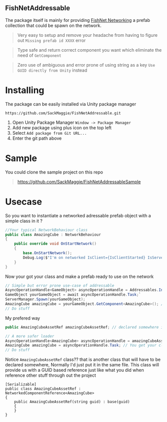 ## FishNetAddressable
The package itself is mainly for providing [FishNet Networking](https://github.com/FirstGearGames/FishNet) a prefab collection that could be spawn on the network.
> Very easy to setup and remove your headache from having to figure out ``Missing prefab id XXXX`` error

> Type safe and return correct component you want which eliminate the need of ``GetComponent``

> Zero use of ambiguous and error prone of using string as a key ``Use GUID directly from Unity`` instead

# Installing
The package can be easily installed via Unity package manager
```
https://github.com/SackMaggie/FishNetAddressable.git
```
1. Open Unity Package Manager ``Window -> Package Manager``
2. Add new package using plus icon on the top left
3. Select ``Add package from Git URL...``
4. Enter the git path above
# Sample
You could clone the sample project on this repo
> https://github.com/SackMaggie/FishNetAddressableSample

# Usecase
So you want to instantiate a networked adressable prefab object with a simple class in it ?
```cs
//Your typical NetworkBehaviour class
public class AmazingCube : NetworkBehaviour
{
    public override void OnStartNetwork()
    {
        base.OnStartNetwork();
        Debug.Log($"I'm on networked IsClient={IsClientStarted} IsServer={IsServerStarted}");
    }
}
```
Now your got your class and make a prefab ready to use on the network
```cs
// Simple but error prone use-case of addressable
AsyncOperationHandle<GameObject> asyncOperationHandle = Addressables.InstantiateAsync("Prefabs/AmazingCube.prefab"); // what if path/key/name get changed? -> ERROR
GameObject yourGameObject = await asyncOperationHandle.Task;`
ServerManager.Spawn(yourGameObject);
AmazingCube amazingCube = yourGameObject.GetComponent<AmazingCube>(); // Have to use GetComponent and that's a prone to error since there's no promise that object will contain your AmazingCube class
// Do stuff
```
My prefered way
```cs
public AmazingCubeAssetRef amazingCubeAssetRef; // declared somewhere in your project just like a reference

// A more safer loader
AsyncOperationHandle<AmazingCube> asyncOperationHandle = amazingCubeAssetRef.SpawnAddressableAsync(); // path/key/name change doesn't affect this at all
AmazingCube amazingCube = asyncOperationHandle.Task; // You get your class right away ready to use and have editor validation for correct type internally
// Do stuff
```
Notice ``AmazingCubeAssetRef`` class?? that is another class that will have to be declared somewhere, Normally I'd just put it in the same file.
This class will provide us with a GUID based reference just like what you did when reference other stuff through out the project
```
[Serializable]
public class AmazingCubeAssetRef : NetworkedComponentReference<AmazingCube>
{
    public AmazingCubeAssetRef(string guid) : base(guid)
    {
    }
}
```
